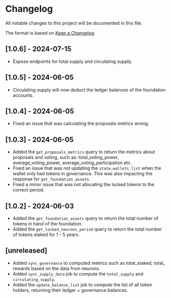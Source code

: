 # Changelog
All notable changes to this project will be documented in this file.

The format is based on [Keep a Changelog](https://keepachangelog.com/en/1.0.0/).

## [1.0.6] - 2024-07-15

- Expose endpoints for total supply and circulating supply.

## [1.0.5] - 2024-06-05

- Circulating supply will now deduct the ledger balances of the foundation accounts.

## [1.0.4] - 2024-06-05

- Fixed an issue that was calculating the proposals metrics wrong.

## [1.0.3] - 2024-06-05

- Added the `get_proposals_metrics` query to return the metrics about proposals and voting, such as: total_voting_power, average_voting_power, average_voting_participation etc.
- Fixed an issue that was not updating the `state.wallets_list` when the wallet only had tokens in governance. This was also impacting the response for `get_foundation_assets`.
- Fixed a minor issue that was not allocating the locked tokens to the correct period.

## [1.0.2] - 2024-06-03

- Added the `get_foundation_assets` query to return the total number of tokens in hand of the foundation.
- Added the `get_locked_neurons_period` query to return the total number of tokens staked for 1 - 5 years.

## [unreleased]

- Added `sync_governance` to computed metrics such as total_staked, total_ rewards based on the data from neurons.
- Added `sync_supply_data` job to compute the `total_supply` and `circulating_supply`. 
- Added the `update_balance_list` job to compute the list of all token holders, returning their ledger + governance balances.




